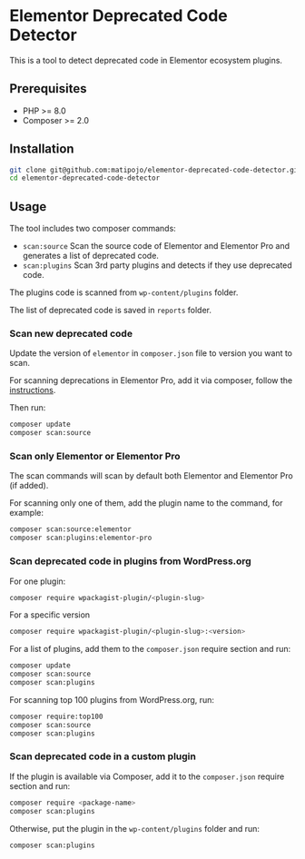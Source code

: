 # Elementor Deprecated Code Detector

This is a tool to detect deprecated code in Elementor ecosystem plugins.

## Prerequisites

- PHP >= 8.0
- Composer >= 2.0

## Installation

```bash
git clone git@github.com:matipojo/elementor-deprecated-code-detector.git
cd elementor-deprecated-code-detector
```

## Usage

The tool includes two composer commands:
- `scan:source` Scan the source code of Elementor and Elementor Pro and generates a list of deprecated code.
- `scan:plugins` Scan 3rd party plugins and detects if they use deprecated code.

The plugins code is scanned from `wp-content/plugins` folder.

The list of deprecated code is saved in `reports` folder.

### Scan new deprecated code

Update the version of `elementor` in `composer.json` file to version you want to scan.

For scanning deprecations in Elementor Pro, add it via composer, follow the [instructions](https://developers.elementor.com/docs/cli/composer/#install-elementor-pro/).

Then run:

```bash
composer update
composer scan:source
```

### Scan only Elementor or Elementor Pro
The scan commands will scan by default both Elementor and Elementor Pro (if added).

For scanning only one of them, add the plugin name to the command, for example:
```bash
composer scan:source:elementor
composer scan:plugins:elementor-pro
```

### Scan deprecated code in plugins from WordPress.org

For one plugin:
```bash
composer require wpackagist-plugin/<plugin-slug>
```
For a specific version
```bash
composer require wpackagist-plugin/<plugin-slug>:<version>
```

For a list of plugins, add them to the `composer.json` require section and run:
```bash
composer update
composer scan:source
composer scan:plugins
```

For scanning top 100 plugins from WordPress.org, run:
```bash
composer require:top100
composer scan:source
composer scan:plugins
```

### Scan deprecated code in a custom plugin
If the plugin is available via Composer, add it to the `composer.json` require section and run:

```bash
composer require <package-name>
composer scan:plugins
```

Otherwise, put the plugin in the `wp-content/plugins` folder and run:
```bash
composer scan:plugins
```
